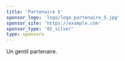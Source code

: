 ```yaml
---
title: 'Partenaire 5'
sponsor_logo: 'logo/logo_partenaire_5.jpg'
sponsor_site: 'https://example.com'
sponsor_type: '02_silver'
type: sponsors
---
```


Un gentil partenaire.

